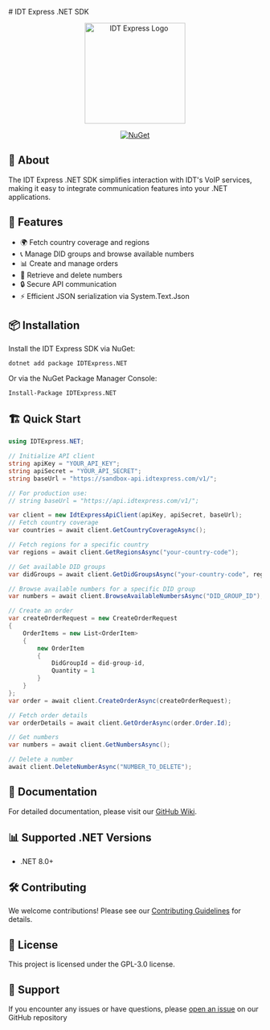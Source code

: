 ﻿﻿# IDT Express .NET SDK

<p align="center">
  <a href="https://www.idtexpress.com/"><img src="https://docs.idtexpress.com/images/theme/logo-idtpro-aggregator-glow-94464ec3.png" alt="IDT Express Logo" width="200"/></a>
</p>

<p align="center">
  <a href="https://www.nuget.org/packages/IDTExpress.NET"><img src="https://img.shields.io/nuget/v/IDTExpress.NET.svg" alt="NuGet"></a>
</p>

## 📱 About

The IDT Express .NET SDK simplifies interaction with IDT's VoIP services, making it easy to integrate communication features into your .NET applications.

## 🚀 Features

- 🌍 Fetch country coverage and regions
- 📞 Manage DID groups and browse available numbers
- 📊 Create and manage orders
- 🔢 Retrieve and delete numbers
- 🔒 Secure API communication
- ⚡ Efficient JSON serialization via System.Text.Json

## 📦 Installation

Install the IDT Express SDK via NuGet:

    dotnet add package IDTExpress.NET

Or via the NuGet Package Manager Console:

    Install-Package IDTExpress.NET

## 🏗 Quick Start

```csharp
using IDTExpress.NET;

// Initialize API client
string apiKey = "YOUR_API_KEY";
string apiSecret = "YOUR_API_SECRET";
string baseUrl = "https://sandbox-api.idtexpress.com/v1/";

// For production use:
// string baseUrl = "https://api.idtexpress.com/v1/";

var client = new IdtExpressApiClient(apiKey, apiSecret, baseUrl);
// Fetch country coverage
var countries = await client.GetCountryCoverageAsync();

// Fetch regions for a specific country
var regions = await client.GetRegionsAsync("your-country-code");

// Get available DID groups
var didGroups = await client.GetDidGroupsAsync("your-country-code", regionCode: "your-region-code", tollFree: false);

// Browse available numbers for a specific DID group
var numbers = await client.BrowseAvailableNumbersAsync("DID_GROUP_ID");

// Create an order
var createOrderRequest = new CreateOrderRequest
{
    OrderItems = new List<OrderItem>
    {
        new OrderItem
        {
            DidGroupId = did-group-id,
            Quantity = 1
        }
    }
};
var order = await client.CreateOrderAsync(createOrderRequest);

// Fetch order details
var orderDetails = await client.GetOrderAsync(order.Order.Id);

// Get numbers
var numbers = await client.GetNumbersAsync();

// Delete a number
await client.DeleteNumberAsync("NUMBER_TO_DELETE");
```

## 📘 Documentation

For detailed documentation, please visit our [GitHub Wiki](https://github.com/Spire-Recovery-Solutions/IDTExpress.NET/wiki).

## 📊 Supported .NET Versions

- .NET 8.0+

## 🛠 Contributing

We welcome contributions! Please see our [Contributing Guidelines](CONTRIBUTING.md) for details.

## 📄 License

This project is licensed under the GPL-3.0 license.

## 🤝 Support

If you encounter any issues or have questions, please [open an issue](https://github.com/Spire-Recovery-Solutions/IDTExpress.NET/issues) on our GitHub repository